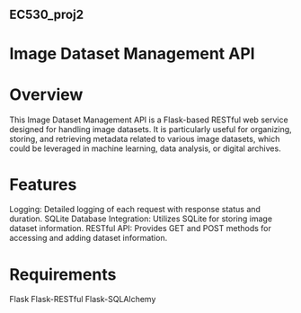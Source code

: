 ## EC530_proj2

# Image Dataset Management API

# Overview
This Image Dataset Management API is a Flask-based RESTful web service designed for handling image datasets. It is particularly useful for organizing, storing, and retrieving metadata related to various image datasets, which could be leveraged in machine learning, data analysis, or digital archives.

# Features
Logging: Detailed logging of each request with response status and duration.
SQLite Database Integration: Utilizes SQLite for storing image dataset information.
RESTful API: Provides GET and POST methods for accessing and adding dataset information.

# Requirements
Flask
Flask-RESTful
Flask-SQLAlchemy
